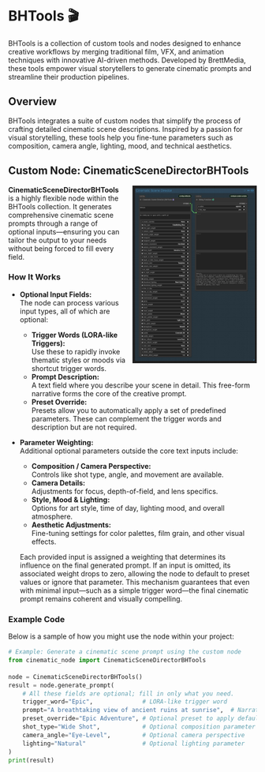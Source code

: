 # BHTools 🎬

BHTools is a collection of custom tools and nodes designed to enhance creative workflows by merging traditional film, VFX, and animation techniques with innovative AI-driven methods. Developed by BrettMedia, these tools empower visual storytellers to generate cinematic prompts and streamline their production pipelines.

## Overview

BHTools integrates a suite of custom nodes that simplify the process of crafting detailed cinematic scene descriptions. Inspired by a passion for visual storytelling, these tools help you fine-tune parameters such as composition, camera angle, lighting, mood, and technical aesthetics.

## Custom Node: CinematicSceneDirectorBHTools

<div style="float: right; width: 50%; margin-left: 1em;">
  <a href="./images/CinematicSceneDirectorBHTools.jpg" target="_blank">
    <img src="./images/CinematicSceneDirectorBHTools.jpg" alt="CinematicSceneDirectorBHTools Screenshot">
  </a>
</div>  

**CinematicSceneDirectorBHTools** is a highly flexible node within the BHTools collection. It generates comprehensive cinematic scene prompts through a range of optional inputs—ensuring you can tailor the output to your needs without being forced to fill every field.

### How It Works

- **Optional Input Fields:**  
  The node can process various input types, all of which are optional:
  - **Trigger Words (LORA-like Triggers):**  
    Use these to rapidly invoke thematic styles or moods via shortcut trigger words.
  - **Prompt Description:**  
    A text field where you describe your scene in detail. This free-form narrative forms the core of the creative prompt.
  - **Preset Override:**  
    Presets allow you to automatically apply a set of predefined parameters. These can complement the trigger words and description but are not required.

- **Parameter Weighting:**  
  Additional optional parameters outside the core text inputs include:
  - **Composition / Camera Perspective:**  
    Controls like shot type, angle, and movement are available.
  - **Camera Details:**  
    Adjustments for focus, depth-of-field, and lens specifics.
  - **Style, Mood & Lighting:**  
    Options for art style, time of day, lighting mood, and overall atmosphere.
  - **Aesthetic Adjustments:**  
    Fine-tuning settings for color palettes, film grain, and other visual effects.
  
  Each provided input is assigned a weighting that determines its influence on the final generated prompt. If an input is omitted, its associated weight drops to zero, allowing the node to default to preset values or ignore that parameter. This mechanism guarantees that even with minimal input—such as a simple trigger word—the final cinematic prompt remains coherent and visually compelling.

### Example Code

Below is a sample of how you might use the node within your project:

```python
# Example: Generate a cinematic scene prompt using the custom node
from cinematic_node import CinematicSceneDirectorBHTools

node = CinematicSceneDirectorBHTools()
result = node.generate_prompt(
    # All these fields are optional; fill in only what you need.
    trigger_word="Epic",              # LORA-like trigger word
    prompt="A breathtaking view of ancient ruins at sunrise",  # Narrative description
    preset_override="Epic Adventure", # Optional preset to apply default settings
    shot_type="Wide Shot",            # Optional composition parameter
    camera_angle="Eye-Level",         # Optional camera perspective
    lighting="Natural"                # Optional lighting parameter
)
print(result)
